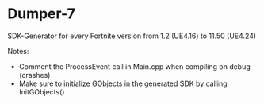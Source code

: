 # Dumper-7

SDK-Generator for every Fortnite version from 1.2 (UE4.16) to 11.50 (UE4.24)

Notes:
- Comment the ProcessEvent call in Main.cpp when compiling on debug (crashes)
- Make sure to initialize GObjects in the generated SDK by calling InitGObjects()
